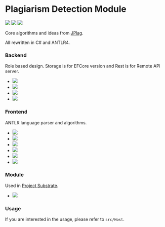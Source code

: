# Plagiarism Detection Module

![](https://dev.azure.com/tlylz/namomo/_apis/build/status/Plagiarism%20Detect%20System?branchName=master) ![](https://img.shields.io/github/license/namofun/plagiarism) ![](https://img.shields.io/github/languages/code-size/namofun/plagiarism)

Core algorithms and ideas from [JPlag](https://github.com/jplag/jplag).

All rewritten in C# and ANTLR4.

### Backend

Role based design. Storage is for EFCore version and Rest is for Remote API server.

- [![](https://img.shields.io/endpoint?url=https%3A%2F%2Fnuget.xylab.fun%2Fv3%2Fpackage%2FPlag.Backend.Abstraction%2Fshields-io.json)](https://nuget.xylab.fun/packages/Plag.Backend.Abstraction)
- [![](https://img.shields.io/endpoint?url=https%3A%2F%2Fnuget.xylab.fun%2Fv3%2Fpackage%2FPlag.Backend.Generation%2Fshields-io.json)](https://nuget.xylab.fun/packages/Plag.Backend.Generation)
- [![](https://img.shields.io/endpoint?url=https%3A%2F%2Fnuget.xylab.fun%2Fv3%2Fpackage%2FPlag.Backend.Roles.Rest%2Fshields-io.json)](https://nuget.xylab.fun/packages/Plag.Backend.Roles.Rest)
- [![](https://img.shields.io/endpoint?url=https%3A%2F%2Fnuget.xylab.fun%2Fv3%2Fpackage%2FPlag.Backend.Roles.Storage%2Fshields-io.json)](https://nuget.xylab.fun/packages/Plag.Backend.Roles.Storage)

### Frontend

ANTLR language parser and algorithms.

- [![](https://img.shields.io/endpoint?url=https%3A%2F%2Fnuget.xylab.fun%2Fv3%2Fpackage%2FPlag.Frontend.Algorithm%2Fshields-io.json)](https://nuget.xylab.fun/packages/Plag.Frontend.Algorithm)
- [![](https://img.shields.io/endpoint?url=https%3A%2F%2Fnuget.xylab.fun%2Fv3%2Fpackage%2FPlag.Frontend.Common%2Fshields-io.json)](https://nuget.xylab.fun/packages/Plag.Frontend.Common)
- [![](https://img.shields.io/endpoint?url=https%3A%2F%2Fnuget.xylab.fun%2Fv3%2Fpackage%2FPlag.Frontend.Cpp%2Fshields-io.json)](https://nuget.xylab.fun/packages/Plag.Frontend.Cpp)
- [![](https://img.shields.io/endpoint?url=https%3A%2F%2Fnuget.xylab.fun%2Fv3%2Fpackage%2FPlag.Frontend.Csharp%2Fshields-io.json)](https://nuget.xylab.fun/packages/Plag.Frontend.Csharp)
- [![](https://img.shields.io/endpoint?url=https%3A%2F%2Fnuget.xylab.fun%2Fv3%2Fpackage%2FPlag.Frontend.Java%2Fshields-io.json)](https://nuget.xylab.fun/packages/Plag.Frontend.Java)
- [![](https://img.shields.io/endpoint?url=https%3A%2F%2Fnuget.xylab.fun%2Fv3%2Fpackage%2FPlag.Frontend.Python%2Fshields-io.json)](https://nuget.xylab.fun/packages/Plag.Frontend.Python)

### Module

Used in [Project Substrate](https://github.com/namofun/uikit).

- [![](https://img.shields.io/endpoint?url=https%3A%2F%2Fnuget.xylab.fun%2Fv3%2Fpackage%2FSatelliteSite.PlagModule%2Fshields-io.json)](https://nuget.xylab.fun/packages/SatelliteSite.PlagModule)

### Usage

If you are interested in the usage, please refer to `src/Host`.
